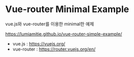 # Vue-router Minimal Example

vue.js와 vue-router를 이용한 minimal한 예제

<https://lumiamitie.github.io/vue-router-simple-example/>

- vue.js : <https://vuejs.org/>
- vue-router : <https://router.vuejs.org/en/>
